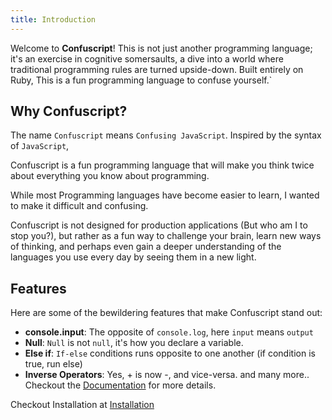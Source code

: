 ```yaml
---
title: Introduction
---
```


Welcome to **Confuscript**! This is not just another programming language; it's an exercise in cognitive somersaults, a dive into a world where traditional programming rules are turned upside-down. Built entirely on Ruby, This is a fun programming language to confuse yourself.`

## Why Confuscript?

The name `Confuscript` means `Confusing JavaScript`. Inspired by the syntax of `JavaScript`, 

Confuscript is a fun programming language that will make you think twice about everything you know about programming.

While most Programming languages have become easier to learn, I wanted to make it difficult and confusing.

Confuscript is not designed for production applications (But who am I to stop you?), but rather as a fun way to challenge your brain, learn new ways of thinking, and perhaps even gain a deeper understanding of the languages you use every day by seeing them in a new light.

## Features

Here are some of the bewildering features that make Confuscript stand out:

- **console.input**: The opposite of `console.log`, here `input` means `output`
- **Null**: `Null` is not `null`, it's how you declare a variable.
- **Else if**: `If-else` conditions runs opposite to one another (if condition is true, run else)
- **Inverse Operators**: Yes, + is now -, and vice-versa.
and many more.. Checkout the [Documentation](/docs/get-started/documentation) for more details.

Checkout Installation at [Installation](/docs/get-started/installation)
